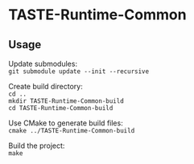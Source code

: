 # TASTE-Runtime-Common

## Usage

Update submodules:  
`git submodule update --init --recursive`

Create build directory:  
`cd ..`  
`mkdir TASTE-Runtime-Common-build`  
`cd TASTE-Runtime-Common-build`  

Use CMake to generate build files:  
`cmake ../TASTE-Runtime-Common-build`

Build the project:  
`make`
